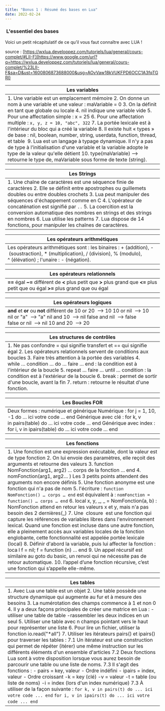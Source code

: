 ```yaml
---
title: "Bonus 1 : Résumé des bases en Lua"
date: 2022-02-24
---
```


###  L'essentiel des bases

Voici un petit récapitulatif de ce qu’il vous faut connaître avec LUA !

source : [https://wxlua.developpez.com/tutoriels/lua/general/cours-complet/#LII-F](https://www.google.com/url?q=https://wxlua.developpez.com/tutoriels/lua/general/cours-complet/%23LII-F&sa=D&ust=1600806873688000&usg=AOvVaw18kVUKFPD6OCC1A3fqTGRI)

| Les variables |
| --- |
| 1\. Une variable est un emplacement mémoire      2\. On donne un nom à une variable et une valeur : maVariable = 0      3\. On la définit en tant que globale ou locale      4\. nil indique une variable vide      5\. Pour une affectation simple : x = 25      6\. Pour une affectation multiple : `x, y, z = 10, "abc", 322`      7\. La portée lexicale est à l'intérieur du bloc qui a créé la variable      8\. Il existe huit « types » de base : nil, boolean, number, string, userdata, function, thread, et table       9\. Lua est un langage à typage dynamique. Il n'y a pas de type à l'initialisation d'une variable et la variable adopte le type de la valeur qu'elle détient      10\. type(maVariable) --> retourne le type de, maVariable sous forme de texte (string). |

| Les Strings |
| --- |
| 1\. Une chaîne de caractères est une séquence finie de caractères      2\. Elle se définit entre apostrophes ou guillemets doubles ou entre doubles crochets      3\. Lua peut manipuler des séquences d'échappement comme en C      4\. L'opérateur de concaténation est signifié par `..`      5\. La coercition est la conversion automatique des nombres en strings et des strings en nombres      6\. Lua utilise les patterns      7\. Lua dispose de 14 fonctions, pour manipuler les chaînes de caractères. |

| Les opérateurs arithmétiques |
| --- |
| Les opérateurs arithmétiques sont : les binaires : + (addition), - (soustraction), \* (multiplication), / (division), % (modulo), ^ (élévation) ; l'unaire : - (négation).   |

| Les opérateurs relationnels |
| --- |
| **\==** égal      **~=** différent de      **<** plus petit que      **\>** plus grand que      **<=** plus petit que ou égal      **\>=** plus grand que ou égal   |

| Les opérateurs logiques |
| --- |
| **and** et      **or** ou      **not** différent de      10 or 20  --> 10      10 or nil  --> 10      nil or "a"  --> "a"      nil and 10  --> nil      false and nil  --> false      false or nil  --> nil      10 and 20  --> 20 |

| Les structures de contrôles |
| --- |
| 1\. Ne pas confondre = qui signifie transfert et == qui signifie égal      2\. Les opérateurs relationnels servent de conditions aux boucles      3\. Faire très attention à la portée des variables      4\. while … condition … do … faire … end : la condition est à l'intérieur de la boucle      5\. repeat … faire … until … condition : la condition est à l'extérieur de la boucle      6\. break : permet de sortir d'une boucle, avant la fin      7\. return : retourne le résultat d'une fonction. |

| Les Boucles FOR |
| --- |
| Deux formes : numérique et générique      Numérique : for j = 1, 10, -1 do … ici votre code … end      Générique avec clé : for k, v in pairs(table) do … ici votre code … end      Générique avec index : for i, v in ipairs(table) do … ici votre code … end |

| Les fonctions |
| --- |
| 1\. Une fonction est une expression exécutable, dont la valeur est de type fonction      2\. On lui envoie des paramètres, elle reçoit des arguments et retourne des valeurs      3\. function NomFonction(arg1, arg2) … corps de la fonction … end      4\. nomFonction(arg1, arg2… ) Les 3 petits points attendent des arguments non encore définis      5\. Une fonction anonyme est une fonction qui n'a pas de nom      5\. l'écriture : `function NomFonction() … corps … end` est équivalent à : `nomFonction = function() … corps … end`      6\. local x, y, \_, \_ = NomFonction(a, b) : NomFonction attend en retour les valeurs x et y, mais n'a pas besoin des 2 dernières(\_)      7\. Une  closure  est une fonction qui capture les références de variables libres dans l'environnement lexical. Quand une fonction est incluse dans une autre fonction, elle a pleinement accès aux variables locales de la fonction englobante, cette fonctionnalité est appelée portée lexicale (local)      8\. Définir d'abord la variable, puis lui affecter la fonction : loca l f = nil; f = function (n) … end      9\. Un appel récursif est similaire au goto du basic, un renvoi qui ne nécessite pas de retour automatique.      10\. l’appel d’une fonction récursive, c’est une fonction qui s’appelle elle-même. |

| Les tables |
| --- |
| 1\. Avec Lua une table est un objet      2\. Une table possède une structure dynamique qui augmente au fur et à mesure des besoins      3\. La numérotation des champs commence à 1 et non 0      4\. Il y a deux façons principales de créer une matrice en Lua :      \-utiliser une table de table      \-rassembler les deux indices en un seul      5\. Utiliser une table avec n champs pointant vers le haut pour représenter une liste      6\. Pour lire un fichier, utiliser la fonction io.read("\*all")      7\. Utiliser les itérateurs pairs() et ipairs() pour traverser les tables :      7.1 Un itérateur est une construction qui permet de répéter (itérer) une même instruction sur les différents éléments d'un ensemble d'articles      7.2 Deux fonctions Lua sont à votre disposition lorsque vous aurez besoin de parcourir une table ou une liste de noms.      7.3 Il s'agit des fonctions :      \- pairs = key, valeur - Ordre indéfini   \- ipairs = index, valeur - Ordre croissant      \-k = key (clé)      \-v = valeur      \-t = table (ou liste de noms)      \-i = index (lors d'un index numérique)      7.3 À utiliser de la façon suivante :      `for k, v in pairs(t) do ... ici votre code ... end`      `for i, v in ipairs(t) do ... ici votre code ... end`   |
